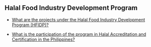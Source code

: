 ## Halal Food Industry Development Program


 - [What are the projects under the Halal Food Industry Development Program (HFIDP)?](/halal-food-industry-development-program/what-are-the-projects-under-the-halal-food-industry-development-program-(hfidp))
    
 - [What is the participation of the program in Halal Accreditation and Certification in the Philippines?](/halal-food-industry-development-program/what-is-the-participation-of-the-program-in-halal-accreditation-and-certification-in-the-philippines)
    
